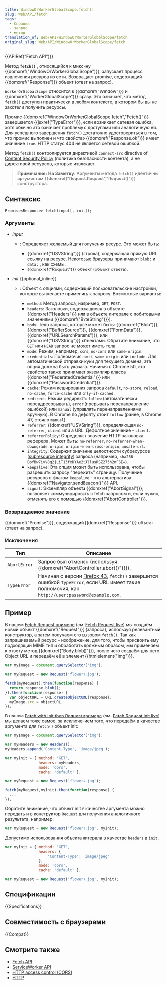 ```yaml
---
title: WindowOrWorkerGlobalScope.fetch()
slug: Web/API/fetch
tags:
  - Справка
  - запрос
  - метод
translation_of: Web/API/WindowOrWorkerGlobalScope/fetch
original_slug: Web/API/WindowOrWorkerGlobalScope/fetch
---
```


{{APIRef("Fetch API")}}

Метод **`fetch()`** , относящийся к миксину {{domxref("WindowOrWorkerGlobalScope")}}, запускает процесс извлечения ресурса из сети. Возвращает promise, содержащий {{domxref("Response")}} объект (ответ на запрос).

`WorkerOrGlobalScope` относится к {{domxref("Window")}} и {{domxref("WorkerGlobalScope")}} сразу. Это означает, что метод `fetch()` доступен практически в любом контексте, в котором бы вы не захотели получить ресурсы.

Промис {{domxref("WindowOrWorkerGlobalScope.fetch","Fetch()")}} завершается {{jsxref("TypeError")}}, если возникает сетевая ошибка, хотя обычно это означает проблему с доступами или аналогичную ей. Для успешного завершения `fetch()` достаточно удостовериться в том, что промис выполнен и что свойство {{domxref("Response.ok")}} имеет значение `true`. HTTP статус 404 не является сетевой ошибкой.

Метод `fetch()` контролируется директивой `connect-src` directive of [Content Security Policy](/ru/docs/Security/CSP/CSP_policy_directives) (политика безопасности контента), а не директивой ресурсов, которые извлекает.

> **Примечание:** **На Заметку**: Аргументы метода `fetch()` идентичны аргументам {{domxref("Request.Request","Request()")}} конструктора.

## Синтаксис

```
Promise<Response> fetch(input[, init]);
```

### Аргументы

- _input_

  - : Определяет желаемый для получения ресурс. Это может быть:

    - {{domxref("USVString")}} (строка), содержащая прямую URL ссылку на ресурс. Некоторые браузеры принимают `blob:` и `data:` , как схемы.
    - {{domxref("Request")}} объект (объект ответа).

- _init_ {{optional_inline}}

  - : Объект с опциями, содержащий пользовательские настройки, которые вы желаете применить к запросу. Возможные варианты:

    - `method`: Метод запроса, например, `GET`, `POST`.
    - `headers`: Заголовки, содержащиеся в объекте {{domxref("Headers")}} или в объекте литерале с побитовыми значениями ({{domxref("ByteString")}}).
    - `body`: Тело запроса, которое может быть: {{domxref("Blob")}}, {{domxref("BufferSource")}}, {{domxref("FormData")}}, {{domxref("URLSearchParams")}}, или {{domxref("USVString")}} объектами. Обратите внимание, что `GET` или `HEAD` запрос не может иметь тела.
    - `mode`: Режим, например, `cors`, `no-cors` или `same-origin`.
    - `credentials`: Полномочия: `omit`, `same-origin` или `include`. Для автоматической отправки куки для текущего домена, эта опция должна быть указана. Начиная с Chrome 50, это свойство также принимает экземпляр класса {{domxref("FederatedCredential")}} или {{domxref("PasswordCredential")}}.
    - `cache`: Режим кеширования запроса `default`, `no-store`, `reload`, `no-cache`, `force-cache` или `only-if-cached`.
    - `redirect`: Режим редиректа: `follow` (автоматически переадресовывать), `error` (прерывать перенаправление ошибкой) или `manual` (управлять перенаправлениями вручную). В Chrome по дефолту стоит `follow` (ранее, в Chrome 47, стояло `manual`).
    - `referrer`: {{domxref("USVString")}}, определяющая `no-referrer`, `client` или a URL. Дефолтное значение - `client`.
    - `referrerPolicy`: Определяет значение HTTP заголовка реферера. Может быть: `no-referrer`, `no-referrer-when-downgrade`, `origin`, `origin-when-cross-origin`, `unsafe-url`.
    - `integrity`: Содержит значение целостности субресурсов ([subresource integrity](/ru/docs/Web/Security/Subresource_Integrity)) запроса (например, `sha256-BpfBw7ivV8q2jLiT13fxDYAe2tJllusRSZ273h2nFSE=`).
    - `keepalive`: Эта опция может быть использована, чтобы разрешить запросу "пережить" страницу. Получение ресурсов с флагом `keepalive` - это альтернатива {{domxref("Navigator.sendBeacon()")}} API.
    - `signal`: Экземпляр объекта {{domxref("AbortSignal")}}; позволяет коммуницировать с fetch запросом и, если нужно, отменять его с помощью {{domxref("AbortController")}}.

### Возвращаемое значение

{{domxref("Promise")}}, содержащий {{domxref("Response")}} объект (ответ на запрос).

### Исключения

| **Тип**      | **Описание**                                                                                                                                                                            |
| ------------ | --------------------------------------------------------------------------------------------------------------------------------------------------------------------------------------- |
| `AbortError` | Запрос был отменён (используя {{domxref("AbortController.abort()")}}).                                                                                                    |
| `TypeError`  | Начиная с версии [Firefox 43](/ru/docs/Mozilla/Firefox/Releases/43), `fetch()` завершится ошибкой `TypeError`, если URL имеет такие полномочия, как `http://user:password@example.com`. |

## Пример

В нашем [Fetch Request примере](https://github.com/mdn/fetch-examples/tree/master/fetch-request) (см. [Fetch Request live](https://mdn.github.io/fetch-examples/fetch-request/)) мы создаём новый объект {{domxref("Request")}} (запроса), используя релевантный конструктор, а затем получаем его вызовом `fetch()`. Так как запрашиваемый ресурс - изображение, для того, чтобы присвоить ему подходящий MIME тип и обработать должным образом, мы применяем к ответу метод {{domxref("Body.blob()")}}, после чего создаём для него Object URL и передаём её в элемент {{htmlelement("img")}}.

```js
var myImage = document.querySelector('img');

var myRequest = new Request('flowers.jpg');

fetch(myRequest).then(function(response) {
  return response.blob();
}).then(function(response) {
  var objectURL = URL.createObjectURL(response);
  myImage.src = objectURL;
});
```

В нашем [Fetch with init then Request примере](https://github.com/mdn/fetch-examples/blob/master/fetch-with-init-then-request/index.html) (см. [Fetch Request init live](https://mdn.github.io/fetch-examples/fetch-with-init-then-request/)) мы делаем тоже самое, за исключением того, что передаём в качестве аргумента для `fetch()` объект init:

```js
var myImage = document.querySelector('img');

var myHeaders = new Headers();
myHeaders.append('Content-Type', 'image/jpeg');

var myInit = { method: 'GET',
               headers: myHeaders,
               mode: 'cors',
               cache: 'default' };

var myRequest = new Request('flowers.jpg');

fetch(myRequest,myInit).then(function(response) {
  ...
});
```

Обратите внимание, что объект init в качестве аргумента можно передать и в конструктор `Request` для получения аналогичного результата, например:

```js
var myRequest = new Request('flowers.jpg', myInit);
```

Допустимо использования объекта литерала в качестве `headers` в `init`.

```js
var myInit = { method: 'GET',
               headers: {
                   'Content-Type': 'image/jpeg'
               },
               mode: 'cors',
               cache: 'default' };

var myRequest = new Request('flowers.jpg', myInit);
```

## Спецификации

{{Specifications}}

## Совместимость с браузерами

{{Compat}}

## Смотрите также

- [Fetch API](/ru/docs/Web/API/Fetch_API)
- [ServiceWorker API](/ru/docs/Web/API/ServiceWorker_API)
- [HTTP access control (CORS)](/ru/docs/Web/HTTP/Access_control_CORS)
- [HTTP](/ru/docs/Web/HTTP)
